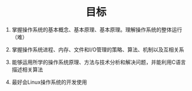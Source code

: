 <h1><center>目标</center></h1>

1. 掌握操作系统的基本概念、基本原理、基本原理。理解操作系统的整体运行（难）
2. 掌握操作系统进程、内存、文件和I/O管理的策略、算法、机制以及互相关系
3. 能够运用所学的操作系统原理、方法与技术分析和解决问题，并能利用C语言描述相关算法

4. 最好会Linux操作系统的开发使用
